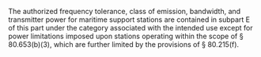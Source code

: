 The authorized frequency tolerance, class of emission, bandwidth, and transmitter power for maritime support stations are contained in subpart E of this part under the category associated with the intended use except for power limitations imposed upon stations operating within the scope of § 80.653(b)(3), which are further limited by the provisions of § 80.215(f).

